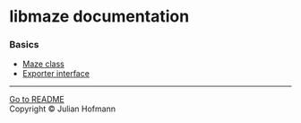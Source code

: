 # libmaze documentation

### Basics
- [Maze class](Maze.md)
- [Exporter interface](Exporter.md)

---
[Go to README](../README.md)\
Copyright © Julian Hofmann
